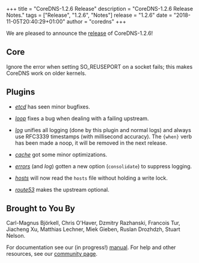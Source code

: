 +++
title = "CoreDNS-1.2.6 Release"
description = "CoreDNS-1.2.6 Release Notes."
tags = ["Release", "1.2.6", "Notes"]
release = "1.2.6"
date = "2018-11-05T20:40:29+01:00"
author = "coredns"
+++

We are pleased to announce the [release](https://github.com/inverse-inc/wireguard-go/dns/releases/tag/v1.2.6) of
CoreDNS-1.2.6!

## Core

Ignore the error when setting SO_REUSEPORT on a socket fails; this makes CoreDNS work on older
kernels.

## Plugins

*  [*etcd*](/plugins/etcd) has seen minor bugfixes.

*  [*loop*](/plugins/loop) fixes a bug when dealing with a failing upstream.

*  [*log*](/plugins/log) unifies all logging (done by this plugin and normal logs) and always use
   RFC3339 timestamps (with millisecond accuracy). The `{when}` verb has been made a noop, it will
   be removed in the next release.

*  [*cache*](/plugins/cache) got some minor optimizations.

*  [*errors*](/plugins/errors) (and *log*) gotten a new option (`consolidate`) to suppress logging.

*  [*hosts*](/plugins/hosts) will now read the `hosts` file without holding a write lock.

*  [*route53*](/plugins/route53) makes the upstream optional.

## Brought to You By

Carl-Magnus Björkell,
Chris O'Haver,
Dzmitry Razhanski,
Francois Tur,
Jiacheng Xu,
Matthias Lechner,
Miek Gieben,
Ruslan Drozhdzh,
Stuart Nelson.

For documentation see our (in progress!) [manual](/manual). For help and other resources, see our
[community page](https://coredns.io/community/).
